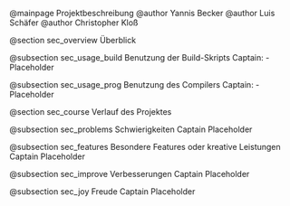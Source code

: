 @mainpage Projektbeschreibung
@author Yannis Becker
@author Luis Schäfer
@author Christopher Kloß

@section sec_overview Überblick

@subsection sec_usage_build Benutzung der Build-Skripts
Captain:
	- Placeholder

@subsection sec_usage_prog Benutzung des Compilers
Captain:
	- Placeholder

@section sec_course Verlauf des Projektes
        
@subsection sec_problems Schwierigkeiten
Captain Placeholder

@subsection sec_features Besondere Features oder kreative Leistungen
Captain Placeholder

@subsection sec_improve Verbesserungen
Captain Placeholder

@subsection sec_joy Freude
Captain Placeholder